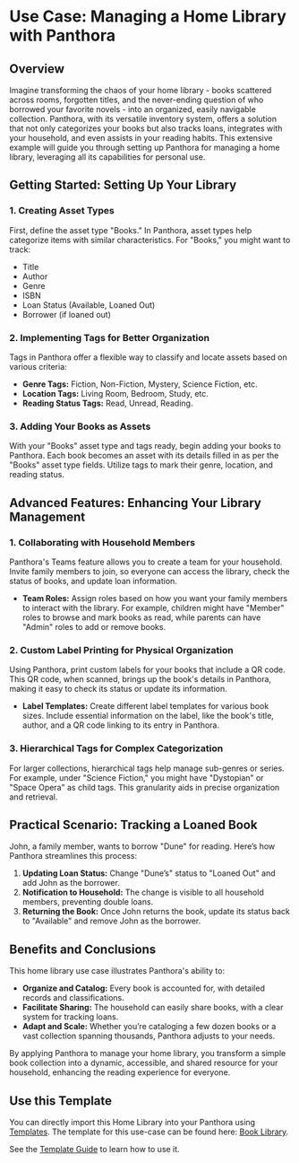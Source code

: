 # Use Case: Managing a Home Library with Panthora

## Overview

Imagine transforming the chaos of your home library - books scattered across rooms, forgotten titles, and the never-ending question of who borrowed your favorite novels - into an organized, easily navigable collection. Panthora, with its versatile inventory system, offers a solution that not only categorizes your books but also tracks loans, integrates with your household, and even assists in your reading habits. This extensive example will guide you through setting up Panthora for managing a home library, leveraging all its capabilities for personal use.

## Getting Started: Setting Up Your Library

### 1. Creating Asset Types

First, define the asset type "Books." In Panthora, asset types help categorize items with similar characteristics. For "Books," you might want to track:

- Title
- Author
- Genre
- ISBN
- Loan Status (Available, Loaned Out)
- Borrower (if loaned out)

### 2. Implementing Tags for Better Organization

Tags in Panthora offer a flexible way to classify and locate assets based on various criteria:

- **Genre Tags:** Fiction, Non-Fiction, Mystery, Science Fiction, etc.
- **Location Tags:** Living Room, Bedroom, Study, etc.
- **Reading Status Tags:** Read, Unread, Reading.

### 3. Adding Your Books as Assets

With your "Books" asset type and tags ready, begin adding your books to Panthora. Each book becomes an asset with its details filled in as per the "Books" asset type fields. Utilize tags to mark their genre, location, and reading status.

## Advanced Features: Enhancing Your Library Management

### 1. Collaborating with Household Members

Panthora's Teams feature allows you to create a team for your household. Invite family members to join, so everyone can access the library, check the status of books, and update loan information.

- **Team Roles:** Assign roles based on how you want your family members to interact with the library. For example, children might have "Member" roles to browse and mark books as read, while parents can have "Admin" roles to add or remove books.

### 2. Custom Label Printing for Physical Organization

Using Panthora, print custom labels for your books that include a QR code. This QR code, when scanned, brings up the book's details in Panthora, making it easy to check its status or update its information.

- **Label Templates:** Create different label templates for various book sizes. Include essential information on the label, like the book's title, author, and a QR code linking to its entry in Panthora.

### 3. Hierarchical Tags for Complex Categorization

For larger collections, hierarchical tags help manage sub-genres or series. For example, under "Science Fiction," you might have "Dystopian" or "Space Opera" as child tags. This granularity aids in precise organization and retrieval.

## Practical Scenario: Tracking a Loaned Book

John, a family member, wants to borrow "Dune" for reading. Here’s how Panthora streamlines this process:

1. **Updating Loan Status:** Change "Dune’s" status to "Loaned Out" and add John as the borrower.
2. **Notification to Household:** The change is visible to all household members, preventing double loans.
3. **Returning the Book:** Once John returns the book, update its status back to "Available" and remove John as the borrower.

## Benefits and Conclusions

This home library use case illustrates Panthora's ability to:

- **Organize and Catalog:** Every book is accounted for, with detailed records and classifications.
- **Facilitate Sharing:** The household can easily share books, with a clear system for tracking loans.
- **Adapt and Scale:** Whether you’re cataloging a few dozen books or a vast collection spanning thousands, Panthora adjusts to your needs.

By applying Panthora to manage your home library, you transform a simple book collection into a dynamic, accessible, and shared resource for your household, enhancing the reading experience for everyone.

## Use this Template

You can directly import this Home Library into your Panthora using [Templates](./templates.md). The template for this use-case can be found here: [Book Library](../templates/book-library.json).

See the [Template Guide](./templates.md) to learn how to use it.
